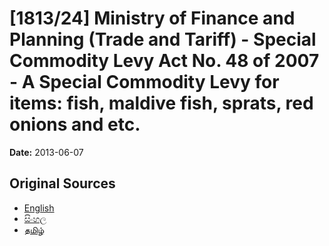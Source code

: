 # [1813/24] Ministry of Finance and Planning (Trade and Tariff) - Special Commodity Levy Act No. 48 of 2007 - A Special Commodity Levy for items: fish, maldive fish, sprats, red onions and etc.

**Date:** 2013-06-07

## Original Sources

- [English](https://documents.gov.lk/view/extra-gazettes/2013/6/1813-24_E.pdf)
- [සිංහල](https://documents.gov.lk/view/extra-gazettes/2013/6/1813-24_S.pdf)
- [தமிழ்](https://documents.gov.lk/view/extra-gazettes/2013/6/1813-24_T.pdf)
